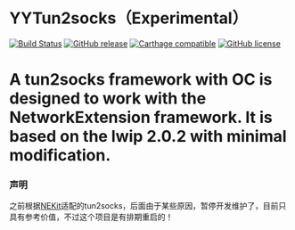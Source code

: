 YYTun2socks（Experimental）
=========
 [![Build Status](https://travis-ci.org/CoderQuinn/YYTun2Socks.svg?branch=master)](https://travis-ci.org/CoderQuinn/YYTun2Socks) [![GitHub release](https://img.shields.io/github/release/CoderQuinn/YYTun2Socks.svg?maxAge=3600)](https://github.com/Hmyy/CoderQuinn/releases) [![Carthage compatible](https://img.shields.io/badge/Carthage-compatible-4BC51D.svg?style=flat)](https://github.com/Carthage/Carthage) [![GitHub license](https://img.shields.io/badge/license-BSD_3--Clause-blue.svg)](https://raw.githubusercontent.com/CoderQuinn/YYTun2Socks/master/LICENSE)
 
 A tun2socks framework with OC is designed to work with the NetworkExtension framework. It is based on the lwip 2.0.2 with minimal modification.
 =========
### 声明

之前根据[NEKit](https://github.com/zhuhaow/NEKit)适配的tun2socks，后面由于某些原因，暂停开发维护了，目前只具有参考价值，不过这个项目是有排期重启的！
